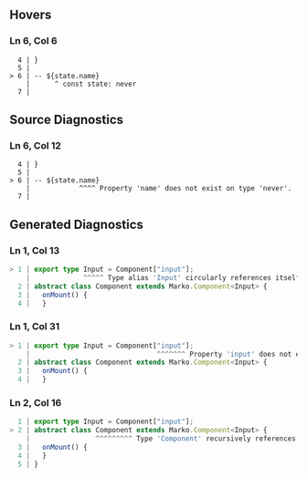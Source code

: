 ## Hovers
### Ln 6, Col 6
```marko
  4 | }
  5 |
> 6 | -- ${state.name}
    |      ^ const state: never
  7 |
```

## Source Diagnostics
### Ln 6, Col 12
```marko
  4 | }
  5 |
> 6 | -- ${state.name}
    |            ^^^^ Property 'name' does not exist on type 'never'.
  7 |
```

## Generated Diagnostics
### Ln 1, Col 13
```ts
> 1 | export type Input = Component["input"];
    |             ^^^^^ Type alias 'Input' circularly references itself.
  2 | abstract class Component extends Marko.Component<Input> {
  3 |   onMount() {
  4 |   }
```

### Ln 1, Col 31
```ts
> 1 | export type Input = Component["input"];
    |                               ^^^^^^^ Property 'input' does not exist on type 'Component'.
  2 | abstract class Component extends Marko.Component<Input> {
  3 |   onMount() {
  4 |   }
```

### Ln 2, Col 16
```ts
  1 | export type Input = Component["input"];
> 2 | abstract class Component extends Marko.Component<Input> {
    |                ^^^^^^^^^ Type 'Component' recursively references itself as a base type.
  3 |   onMount() {
  4 |   }
  5 | }
```

